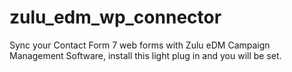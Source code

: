# zulu_edm_wp_connector
Sync your Contact Form 7 web forms with Zulu eDM Campaign Management Software, install this light plug in and you will be set.
